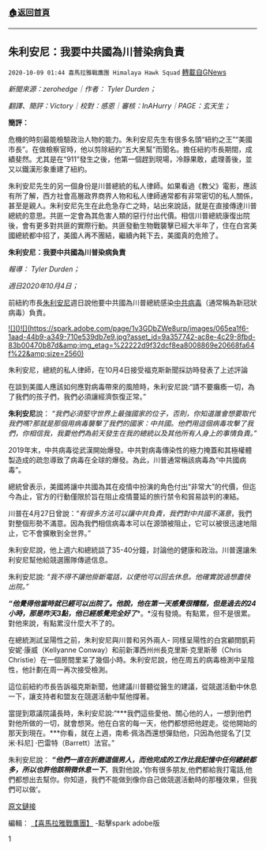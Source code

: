 ###  [:house:返回首頁](https://github.com/ourhimalayas/txt)
---

## 朱利安尼：我要中共國為川普染病負責
`2020-10-09 01:44 喜馬拉雅戰鷹團 Himalaya Hawk Squad` [轉載自GNews](https://gnews.org/zh-hant/412478/)

*新聞來源：zerohedge｜作者： Tyler Durden；*

*翻譯、簡評：Victory｜校對：感恩｜審核：InAHurry｜PAGE：玄天生；*

**簡評：**

危機的時刻最能檢驗政治人物的能力。朱利安尼先生有很多名頭“紐約之王”“美國市長”。在做檢察官時，他以剪除紐約“五大黑幫”而聞名。擔任紐約市長期間，成績斐然。尤其是在“911”發生之後，他第一個趕到現場，冷靜果敢，處理善後，並又以鐵漢形象重建了紐約。

朱利安尼先生的另一個身份是川普總統的私人律師。如果看過《教父》電影，應該有所了解，西方社會高層政界商界人物和私人律師通常都有非常密切的私人關係，甚至是親人。朱利安尼先生在此危急存亡之時，站出來說話，就是在直接傳達川普總統的意思。共匪一定會為其危害人類的惡行付出代價。相信川普總統康復出院後，會有更多對共匪的實際行動。共匪發動生物戰襲擊已經大半年了，住在白宮美國總統都中招了，美國人再不團結，繼續內耗下去，美國真的危險了。

**朱利安尼：我要中共國為川普染病負責**

*報導： Tyler Durden；*

*週日2020年10月4日；*

前紐約市長[朱利安尼](https://www.theepochtimes.com/t-rudy-giuliani)週日說他要中共國為川普總統感染[中共病毒](https://www.theepochtimes.com/giving-the-right-name-to-the-virus-causing-a-worldwide-pandemic-2_3277200.html)（通常稱為新冠狀病毒）負責。

[!\[\]()!\[\](https://spark.adobe.com/page/1v3GDbZWe8urp/images/065ea1f6-1aad-44b9-a349-710e539db7e9.jpg?asset_id=9a357742-ac8e-4c29-8fbd-83b00470b87d&amp;img_etag=%22222d9f32dcf8ea8008869e20668fa64f%22&amp;size=2560)](https://spark.adobe.com/page/1v3GDbZWe8urp/images/065ea1f6-1aad-44b9-a349-710e539db7e9.jpg?asset_id=9a357742-ac8e-4c29-8fbd-83b00470b87d&amp;img_etag=%22222d9f32dcf8ea8008869e20668fa64f%22&amp;size=1024)

朱利安尼，總統的私人律師，在10月4日接受福克斯新聞採訪時發表了上述評論

在談到美國人應該如何應對病毒帶來的風險時，朱利安尼說:“請不要癱瘓一切，為了我們的孩子們，我們必須讓經濟恢復正常。”

**朱利安尼**說： *“我們必須堅守世界上最強國家的位子，否則，你知道誰會想要取代我們嗎?那就是那個用病毒襲擊了我們的國家：中共國。他們用這個病毒攻擊了我們，你相信我，我要他們為前天發生在我的總統以及其他所有人身上的事情負責。”*

2019年末，中共病毒從武漢開始爆發。中共對病毒傳染性的極力掩蓋和其極權體製造成的疏忽導致了病毒在全球的爆發。為此，川普通常稱該病毒為“中共國病毒”。

總統曾表示，美國將讓中共國為其在疫情中扮演的角色付出“非常大”的代價，但迄今為止，官方的行動僅限於旨在阻止疫情蔓延的旅行禁令和貿易談判的凍結。

川普在4月27日曾說：“*有很多方法可以讓中共負責，我們對中共國不滿意*，我們對整個形勢不滿意。因為我們相信病毒本可以在源頭被阻止，它可以被很迅速地阻止，它不會擴散到全世界。”

朱利安尼說，他上週六和總統談了35-40分鐘，討論他的健康和政治。川普還讓朱利安尼幫他給競選團隊傳遞信息。

朱利安尼說: *“我不得不讓他掛斷電話，以便他可以回去休息。他確實說過想盡快出院。”*

***“他覺得他當時就已經可以出院了。他說，他在第一天感覺很糟糕，但是過去的24小時，那是昨天3點，他已經感覺完全好了****。*沒有發燒。有點累，但不是很累。對他來說，有點累沒什麼大不了的。

在總統測試呈陽性之前，朱利安尼與川普和另外兩人- 同樣呈陽性的白宮顧問凱莉安妮·康威（Kellyanne Conway）和前新澤西州州長克里斯·克里斯蒂（Chris Christie）在一個房間里呆了幾個小時。朱利安尼說，他在周五的病毒檢測中呈陰性，他計劃在周一再次接受檢測。

這位前紐約市長告訴福克斯新聞，他建議川普聽從醫生的建議，從競選活動中休息一下，讓支持者和盟友在競選活動中幫他撐著。

當提到眾議院議長時，朱利安尼說:“***我們這些愛他、關心他的人，一想到他們對他所做的一切，就會想哭。他在白宮的每一天，他們都想把他趕走。從他開始的那天到現在。***你看，就在上週，南希·佩洛西還想彈劾他，只因為他提名了[艾米·科尼] ·巴雷特（Barrett）法官。”

朱利安尼說： ***“他們一直在折磨這個男人，而他完成的工作比我記憶中任何總統都多，所以也許他該稍微休息一下***，我對他說，’你有很多朋友,他們都給我打電話,他們都想出去幫你。你知道，我們不能做到像你自己做競選活動時的那種效果，但我們可以做’。

[原文鏈接](https://www.zerohedge.com/political/giuliani-i-hold-china-responsible-what-happened-trump)

編輯： [【喜馬拉雅戰鷹團】](https://spark.adobe.com/page/1v3GDbZWe8urp/) -點擊spark adobe版

1
